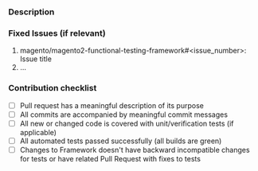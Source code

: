 <!--- Provide a general summary of the Pull Request in the Title above -->

### Description
<!--- Provide a description of the changes proposed in the pull request -->

### Fixed Issues (if relevant)
<!--- Provide a list of fixed issues in the format magento/magento2-functional-testing-framework#<issue_number>, if relevant  -->
1. magento/magento2-functional-testing-framework#<issue_number>: Issue title
2. ...

### Contribution checklist
 - [ ] Pull request has a meaningful description of its purpose
 - [ ] All commits are accompanied by meaningful commit messages
 - [ ] All new or changed code is covered with unit/verification tests (if applicable)
 - [ ] All automated tests passed successfully (all builds are green)
 - [ ] Changes to Framework doesn't have backward incompatible changes for tests or have related Pull Request with fixes to tests